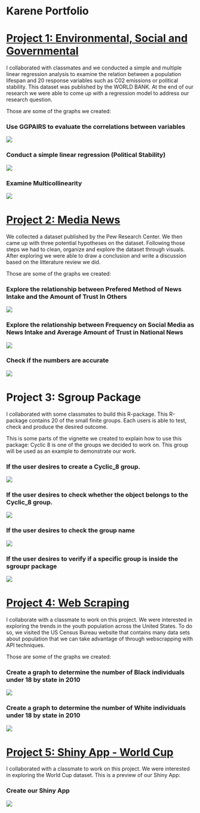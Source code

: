 # Karene Portfolio

# [Project 1: Environmental, Social and Governmental](https://github.com/Karene123/ESG-Project)

I collaborated with classmates and we conducted a simple and multiple linear regression analysis to examine the relation between a population lifespan and 20 response variables such as C02 emissions or political stability. This dataset was published by the WORLD BANK. At the end of our research we were able to come up with a regression model to address our research question.  

Those are some of the graphs we created:

### Use GGPAIRS to evaluate the correlations between variables 
![](images/Screenshot%202022-05-18%20003222.png)

### Conduct a simple linear regression (Political Stability)
![](images/Screenshot%202022-05-18%20003536.png)

### Examine Multicollinearity
![](images/Screenshot%202022-05-18%20012043.png)

# [Project 2: Media News](https://github.com/Karene123/Media-New-Project)

We collected a dataset published by the Pew Research Center. We then came up with three potential hypotheses on the dataset. Following those steps we had to clean, organize and explore the dataset through visuals. After exploring we were able to draw a conclusion and write a discussion based on the litterature review we did. 

Those are some of the graphs we created:

### Explore the relationship between Prefered Method of News Intake and the Amount of Trust In Others
![](images/Screenshot%202022-05-18%20020456.png)

### Explore the relationship between Frequency on Social Media as News Intake and Average Amount of Trust in National News 
![](images/Screenshot%202022-05-18%20020552.png)

### Check if the numbers are accurate
![](images/Screenshot%202022-05-18%20020532.png)

# Project 3: Sgroup Package
I collaborated with some classmates to build this R-package.
This R-package contains 20 of the small finite groups. Each users is able to test, check and produce the desired outcome.

This is some parts of the vignette we created to explain how to use this package:
Cyclic 8 is one of the groups we decided to work on. This group will be used as an example to demonstrate our work.

### If the user desires to create a Cyclic_8 group.
![](images/Screenshot%202022-05-18%20025604.png)

### If the user desires to check whether the object belongs to the Cyclic_8 group. 
![](images/Screenshot%202022-05-18%20025023.png)

### If the user desires to check the group name
![](images/Screenshot%202022-05-18%20025038.png)

### If the user desires to verify if a specific group is inside the sgroupr package
![](images/Screenshot%202022-05-18%20025109.png)

# [Project 4: Web Scraping](https://github.com/Karene123/Web-Scraping-Project)
I collaborate with a classmate to work on this project.
We were interested in exploring the trends in the youth population across the United States. To do so, we visited the US Census Bureau website that contains many data sets about population that we can take advantage of through webscrapping with API techniques.

Those are some of the graphs we created:

### Create a graph to determine the number of Black individuals under 18 by state in 2010
![](images/Screenshot%202022-05-18%20030849.png)

### Create a graph to determine the number of White individuals under 18 by state in 2010
![](images/Screenshot%202022-05-18%20031010.png)

# [Project 5: Shiny App - World Cup](https://github.com/Karene123/Shiny-App-World-Cup)
I collaborated with a classmate to work on this project. We were interested in exploring the World Cup dataset.
This is a preview of our Shiny App:

### Create our Shiny App
![](images/Screenshot%202022-05-18%20035045.png)



